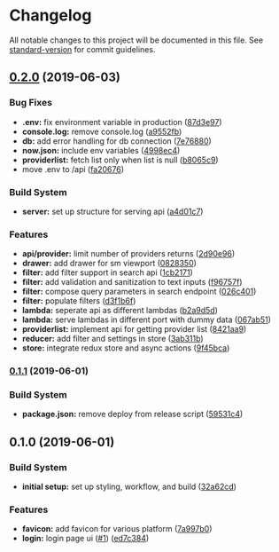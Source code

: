 # Changelog

All notable changes to this project will be documented in this file. See [standard-version](https://github.com/conventional-changelog/standard-version) for commit guidelines.

## [0.2.0](https://github.com/DawChihLiou/next-healthcare/compare/v0.1.1...v0.2.0) (2019-06-03)


### Bug Fixes

* **.env:** fix environment variable in production ([87d3e97](https://github.com/DawChihLiou/next-healthcare/commit/87d3e97))
* **console.log:** remove console.log ([a9552fb](https://github.com/DawChihLiou/next-healthcare/commit/a9552fb))
* **db:** add error handling for db connection ([7e76880](https://github.com/DawChihLiou/next-healthcare/commit/7e76880))
* **now.json:** include env variables ([4998ec4](https://github.com/DawChihLiou/next-healthcare/commit/4998ec4))
* **providerlist:** fetch list only when list is null ([b8065c9](https://github.com/DawChihLiou/next-healthcare/commit/b8065c9))
* move .env to /api ([fa20676](https://github.com/DawChihLiou/next-healthcare/commit/fa20676))


### Build System

* **server:** set up structure for serving api ([a4d01c7](https://github.com/DawChihLiou/next-healthcare/commit/a4d01c7))


### Features

* **api/provider:** limit number of providers returns ([2d90e96](https://github.com/DawChihLiou/next-healthcare/commit/2d90e96))
* **drawer:** add drawer for sm viewport ([0828350](https://github.com/DawChihLiou/next-healthcare/commit/0828350))
* **filter:** add filter support in search api ([1cb2171](https://github.com/DawChihLiou/next-healthcare/commit/1cb2171))
* **filter:** add validation and sanitization to text inputs ([f96757f](https://github.com/DawChihLiou/next-healthcare/commit/f96757f))
* **filter:** compose query parameters in search endpoint ([026c401](https://github.com/DawChihLiou/next-healthcare/commit/026c401))
* **filter:** populate filters ([d3f1b6f](https://github.com/DawChihLiou/next-healthcare/commit/d3f1b6f))
* **lambda:** seperate api as different lambdas ([b2a9d5d](https://github.com/DawChihLiou/next-healthcare/commit/b2a9d5d))
* **lambda:** serve lambdas in different port with dummy data ([067ab51](https://github.com/DawChihLiou/next-healthcare/commit/067ab51))
* **providerlist:** implement api for getting provider list ([8421aa9](https://github.com/DawChihLiou/next-healthcare/commit/8421aa9))
* **reducer:** add filter and settings in store ([3ab311b](https://github.com/DawChihLiou/next-healthcare/commit/3ab311b))
* **store:** integrate redux store and async actions ([9f45bca](https://github.com/DawChihLiou/next-healthcare/commit/9f45bca))



### [0.1.1](https://github.com/DawChihLiou/next-healthcare/compare/v0.1.0...v0.1.1) (2019-06-01)


### Build System

* **package.json:** remove deploy from release script ([59531c4](https://github.com/DawChihLiou/next-healthcare/commit/59531c4))



## 0.1.0 (2019-06-01)


### Build System

* **initial setup:** set up styling, workflow, and build ([32a62cd](https://github.com/DawChihLiou/next-healthcare/commit/32a62cd))


### Features

* **favicon:** add favicon for various platform ([7a997b0](https://github.com/DawChihLiou/next-healthcare/commit/7a997b0))
* **login:** login page ui ([#1](https://github.com/DawChihLiou/next-healthcare/issues/1)) ([ed7c384](https://github.com/DawChihLiou/next-healthcare/commit/ed7c384))
